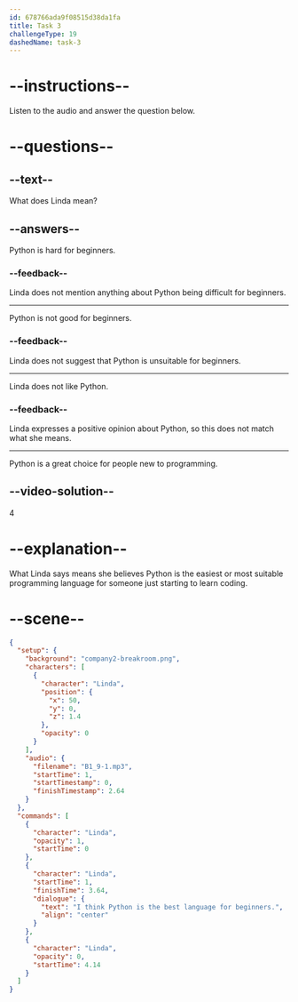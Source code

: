 ```yaml
---
id: 678766ada9f08515d38da1fa
title: Task 3
challengeType: 19
dashedName: task-3
---
```


<!-- (audio) Linda: I think Python is the best language for beginners. -->

# --instructions--

Listen to the audio and answer the question below.

# --questions--

## --text--

What does Linda mean?

## --answers--

Python is hard for beginners.

### --feedback--

Linda does not mention anything about Python being difficult for beginners.

---

Python is not good for beginners.

### --feedback--

Linda does not suggest that Python is unsuitable for beginners.

---

Linda does not like Python.

### --feedback--

Linda expresses a positive opinion about Python, so this does not match what she means.

---

Python is a great choice for people new to programming.

## --video-solution--

4

# --explanation--

What Linda says means she believes Python is the easiest or most suitable programming language for someone just starting to learn coding.

# --scene--

```json
{
  "setup": {
    "background": "company2-breakroom.png",
    "characters": [
      {
        "character": "Linda",
        "position": {
          "x": 50,
          "y": 0,
          "z": 1.4
        },
        "opacity": 0
      }
    ],
    "audio": {
      "filename": "B1_9-1.mp3",
      "startTime": 1,
      "startTimestamp": 0,
      "finishTimestamp": 2.64
    }
  },
  "commands": [
    {
      "character": "Linda",
      "opacity": 1,
      "startTime": 0
    },
    {
      "character": "Linda",
      "startTime": 1,
      "finishTime": 3.64,
      "dialogue": {
        "text": "I think Python is the best language for beginners.",
        "align": "center"
      }
    },
    {
      "character": "Linda",
      "opacity": 0,
      "startTime": 4.14
    }
  ]
}
```
